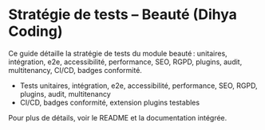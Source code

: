 # Stratégie de tests – Beauté (Dihya Coding)

Ce guide détaille la stratégie de tests du module beauté : unitaires, intégration, e2e, accessibilité, performance, SEO, RGPD, plugins, audit, multitenancy, CI/CD, badges conformité.

- Tests unitaires, intégration, e2e, accessibilité, performance, SEO, RGPD, plugins, audit, multitenancy
- CI/CD, badges conformité, extension plugins testables

Pour plus de détails, voir le README et la documentation intégrée.
